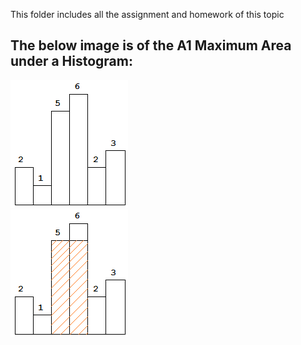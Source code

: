 This folder includes all the assignment and homework of this topic

## The below image is of the A1 Maximum Area under a Histogram: 
![image](img/histogram0.png) <br />
![image](img/histogram.png)

